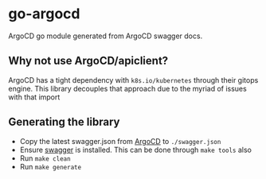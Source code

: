 # go-argocd

ArgoCD go module generated from ArgoCD swagger docs.

## Why not use ArgoCD/apiclient?

ArgoCD has a tight dependency with `k8s.io/kubernetes` through their gitops engine. This library decouples that approach due to the myriad of issues with that import

## Generating the library

- Copy the latest swagger.json from [ArgoCD](https://github.com/argoproj/argo-cd/blob/master/assets/swagger.json) to `./swagger.json`
- Ensure [swagger](https://github.com/go-swagger/go-swagger) is installed. This can be done through `make tools` also
- Run `make clean`
- Run `make generate`
